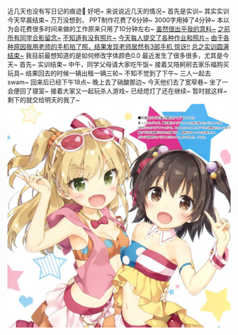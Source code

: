 近几天也没有写日记的痕迹👀
好吧~ 来说说近几天的情况~
首先是实训~
其实实训今天早晨结束~
万万没想到，
PPT制作花费了6分钟~
3000字用掉了4分钟~
本以为会花费很多时间来做的工作原来只用了10分钟左右~
<u>虽然很出乎我的意料~</u>
<u>之前所有同学合影留念~</u>
<u>不知道有没有照片~</u>
<u>今天每人提交了各种作业和照片~</u>
<u>由于各种原因我用老师的手机拍了照，结果发现老师居然有3部手机 惊讶‼</u>
<u>总之实训圆满结束~</u>
我目前最想知道的是如何修改字体颜色0.0
最近发生了很多很多，尤其是今天~
首先~ 实训结束~
中午，同学父母请大家吃午饭~
接着又陪舸舸去家乐福购买玩具~
结果回去的时候一辆出租一辆三轮~
不知不觉到了下午~
三人一起去swam~
回来后已经下午18点~
晚上去了硝酸那边~
今天他们去了宽窄巷~
坐了一会便回了寝室~
接着大家又一起玩杀人游戏~
已经熄灯了还在继续~
暂时就这样~
剩下的就交给明天的我了~
![](./271f5c6b-dfe4-43e1-b1f8-39563a2d1352.jpg "271f5c6b-dfe4-43e1-b1f8-39563a2d1352.jpg")